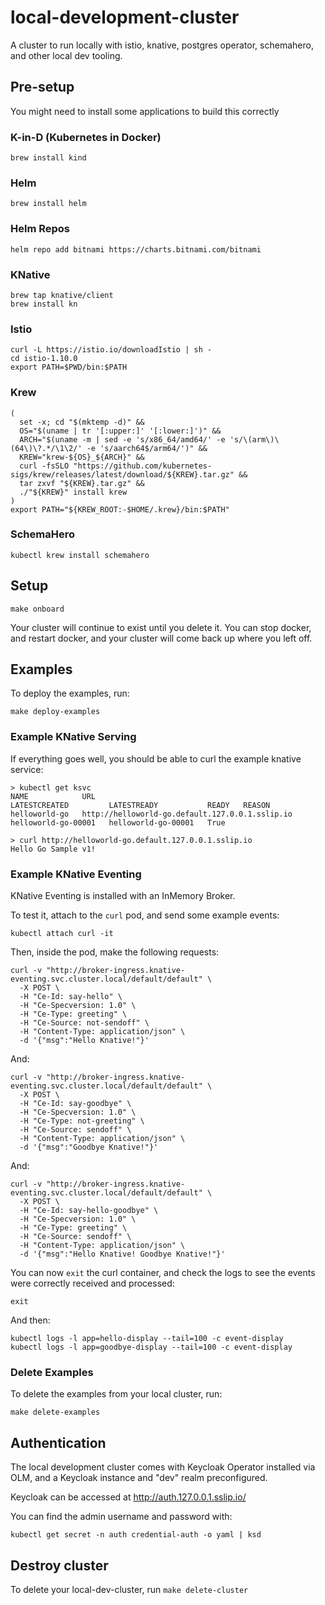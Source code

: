 # local-development-cluster

A cluster to run locally with istio, knative, postgres operator, schemahero, and other local dev tooling.

## Pre-setup

You might need to install some applications to build this correctly

### K-in-D (Kubernetes in Docker)

```
brew install kind
```

### Helm

```
brew install helm
```

### Helm Repos

```
helm repo add bitnami https://charts.bitnami.com/bitnami
```

### KNative

```
brew tap knative/client
brew install kn
```

### Istio

```
curl -L https://istio.io/downloadIstio | sh -
cd istio-1.10.0
export PATH=$PWD/bin:$PATH
```

### Krew
```
(
  set -x; cd "$(mktemp -d)" &&
  OS="$(uname | tr '[:upper:]' '[:lower:]')" &&
  ARCH="$(uname -m | sed -e 's/x86_64/amd64/' -e 's/\(arm\)\(64\)\?.*/\1\2/' -e 's/aarch64$/arm64/')" &&
  KREW="krew-${OS}_${ARCH}" &&
  curl -fsSLO "https://github.com/kubernetes-sigs/krew/releases/latest/download/${KREW}.tar.gz" &&
  tar zxvf "${KREW}.tar.gz" &&
  ./"${KREW}" install krew
)
export PATH="${KREW_ROOT:-$HOME/.krew}/bin:$PATH"
```

### SchemaHero

```
kubectl krew install schemahero
```

## Setup

```
make onboard
```

Your cluster will continue to exist until you delete it. You can stop docker, and restart docker, and your cluster will come back up where you left off.

## Examples

To deploy the examples, run:

```
make deploy-examples
```

### Example KNative Serving

If everything goes well, you should be able to curl the example knative service:

```
> kubectl get ksvc
NAME            URL                                               LATESTCREATED         LATESTREADY           READY   REASON
helloworld-go   http://helloworld-go.default.127.0.0.1.sslip.io   helloworld-go-00001   helloworld-go-00001   True
```

```
> curl http://helloworld-go.default.127.0.0.1.sslip.io
Hello Go Sample v1!
```

### Example KNative Eventing

KNative Eventing is installed with an InMemory Broker.

To test it, attach to the `curl` pod, and send some example events:

```
kubectl attach curl -it
```

Then, inside the pod, make the following requests:

```
curl -v "http://broker-ingress.knative-eventing.svc.cluster.local/default/default" \
  -X POST \
  -H "Ce-Id: say-hello" \
  -H "Ce-Specversion: 1.0" \
  -H "Ce-Type: greeting" \
  -H "Ce-Source: not-sendoff" \
  -H "Content-Type: application/json" \
  -d '{"msg":"Hello Knative!"}'
```

And:

```
curl -v "http://broker-ingress.knative-eventing.svc.cluster.local/default/default" \
  -X POST \
  -H "Ce-Id: say-goodbye" \
  -H "Ce-Specversion: 1.0" \
  -H "Ce-Type: not-greeting" \
  -H "Ce-Source: sendoff" \
  -H "Content-Type: application/json" \
  -d '{"msg":"Goodbye Knative!"}'
```

And:

```
curl -v "http://broker-ingress.knative-eventing.svc.cluster.local/default/default" \
  -X POST \
  -H "Ce-Id: say-hello-goodbye" \
  -H "Ce-Specversion: 1.0" \
  -H "Ce-Type: greeting" \
  -H "Ce-Source: sendoff" \
  -H "Content-Type: application/json" \
  -d '{"msg":"Hello Knative! Goodbye Knative!"}'
```

You can now `exit` the curl container, and check the logs to see the events were correctly received and processed:

```
exit
```

And then:

```
kubectl logs -l app=hello-display --tail=100 -c event-display
kubectl logs -l app=goodbye-display --tail=100 -c event-display
```

### Delete Examples

To delete the examples from your local cluster, run:

```
make delete-examples
```

## Authentication

The local development cluster comes with Keycloak Operator installed via OLM, and a Keycloak instance and "dev" realm preconfigured.

Keycloak can be accessed at http://auth.127.0.0.1.sslip.io/

You can find the admin username and password with:

```
kubectl get secret -n auth credential-auth -o yaml | ksd
```

## Destroy cluster

To delete your local-dev-cluster, run `make delete-cluster`